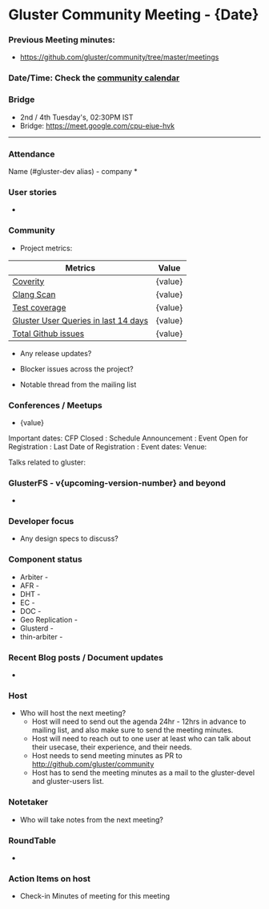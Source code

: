 # Gluster Community Meeting -  {Date}


### Previous Meeting minutes:

- https://github.com/gluster/community/tree/master/meetings

### Date/Time: Check the [community calendar](https://calendar.google.com/event?action=TEMPLATE&tmeid=MDQ0YmRydTllMXYzdWFoMmpsbjdqNXJlYmNfMjAyMDEwMjdUMDkwMDAwWiBzYWptb2hhbUByZWRoYXQuY29t&tmsrc=sajmoham%40redhat.com&scp=ALL)

### Bridge
  - 2nd / 4th Tuesday's, 02:30PM IST
  - Bridge: https://meet.google.com/cpu-eiue-hvk


-------

### Attendance
Name (#gluster-dev alias) - company
*

### User stories
*

### Community

* Project metrics:

|    Metrics                |   Value  |
| ------------------------- | -------- |
|[Coverity](https://scan.coverity.com/projects/gluster-glusterfs)  | {value}  |
|[Clang Scan](https://build.gluster.org/job/clang-scan/lastBuild/) |   {value}  |
|[Test coverage](https://build.gluster.org/job/line-coverage/lastCompletedBuild/Line_20Coverage_20Report/)|    {value} |
|[Gluster User Queries in last 14 days](https://lists.gluster.org/pipermail/gluster-users/2020-January/thread.html)        |     {value}     |
|[Total Github issues](https://github.com/gluster/glusterfs/issues)       |    {value}   |


* Any release updates?

* Blocker issues across the project?


* Notable thread from the mailing list


### Conferences / Meetups

* {value}

Important dates:
CFP Closed :
Schedule Announcement :
Event Open for Registration :
Last Date of Registration :
Event dates:
Venue:

Talks related to gluster:



### GlusterFS - v{upcoming-version-number} and beyond
*

### Developer focus

* Any design specs to discuss?



### Component status
* Arbiter -
* AFR -
* DHT -
* EC -
* DOC -
* Geo Replication -
* Glusterd -
* thin-arbiter -



### Recent Blog posts / Document updates
*


### Host

* Who will host the next meeting?
  - Host will need to send out the agenda 24hr - 12hrs in advance to mailing list, and also make sure to send the meeting minutes.
  - Host will need to reach out to one user at least who can talk about their usecase, their experience, and their needs.
  - Host needs to send meeting minutes as PR to http://github.com/gluster/community
  - Host has to send the meeting minutes as a mail to the gluster-devel and gluster-users list.


### Notetaker

* Who will take notes from the next meeting?


### RoundTable
*


### Action Items on host
* Check-in Minutes of meeting for this meeting

